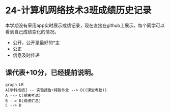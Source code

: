 # 24-计算机网络技术3班成绩历史记录
本学期没有采用app实时展示成绩记录，现在直接在github上展示。每个同学可以看到自己成绩变化的情况。

- 公开，公开是最好的*主
- 公正
- 信息及时传递

## 课代表+10分，已经提前说明。


```mermaid
graph LR
A[学科成绩] -- 实验报告+特别作业 --> B((课堂考勤))
A --> C(期末考试)
B --> D(成绩汇总)
C --> D
```
